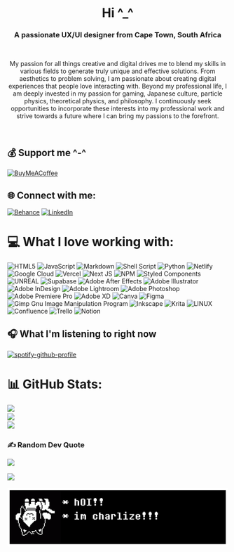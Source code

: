 <h1 align="center">Hi ^_^</h1>
<h3 align="center">A passionate UX/UI designer from Cape Town, South Africa</h3>
<bR>
<p align="center">My passion for all things creative and digital drives me to blend my skills in various fields to generate truly unique and effective solutions. From aesthetics to problem solving, I am passionate about creating digital experiences that people love interacting with. Beyond my professional life, I am deeply invested in my passion for gaming, Japanese culture, particle physics, theoretical physics, and philosophy. I continuously seek opportunities to incorporate these interests into my professional work and strive towards a future where I can bring my passions to the forefront.</p>
<br>

  ## 💰 Support me ^-^
  [![BuyMeACoffee](https://www.buymeacoffee.com/assets/img/guidelines/download-assets-sm-3.svg)](https://buymeacoffee.com/charlize) 


## 🌐 Connect with me:
[![Behance](https://img.shields.io/badge/Behance-1769ff?logo=behance&logoColor=white)](https://behance.net/charlizedebeer) [![LinkedIn](https://img.shields.io/badge/LinkedIn-%230077B5.svg?logo=linkedin&logoColor=white)](https://linkedin.com/in/charlizedebeer) 

# 💻 What I love working with:
![HTML5](https://img.shields.io/badge/html5-%23E34F26.svg?style=flat-square&logo=html5&logoColor=white) ![JavaScript](https://img.shields.io/badge/javascript-%23323330.svg?style=flat-square&logo=javascript&logoColor=%23F7DF1E) ![Markdown](https://img.shields.io/badge/markdown-%23000000.svg?style=flat-square&logo=markdown&logoColor=white) ![Shell Script](https://img.shields.io/badge/shell_script-%23121011.svg?style=flat-square&logo=gnu-bash&logoColor=white) ![Python](https://img.shields.io/badge/python-3670A0?style=flat-square&logo=python&logoColor=ffdd54) ![Netlify](https://img.shields.io/badge/netlify-%23000000.svg?style=flat-square&logo=netlify&logoColor=#00C7B7) ![Google Cloud](https://img.shields.io/badge/Google%20Cloud-%234285F4.svg?style=flat-square&logo=google-cloud&logoColor=white) ![Vercel](https://img.shields.io/badge/vercel-%23000000.svg?style=flat-square&logo=vercel&logoColor=white) ![Next JS](https://img.shields.io/badge/Next-black?style=flat-square&logo=next.js&logoColor=white) ![NPM](https://img.shields.io/badge/NPM-%23000000.svg?style=flat-square&logo=npm&logoColor=white) ![Styled Components](https://img.shields.io/badge/styled--components-DB7093?style=flat-square&logo=styled-components&logoColor=white) ![UNREAL](https://img.shields.io/badge/unreal-%2320232a.svg?style=flat-square&logo=unreal-engine&logoColor=white) 	![Supabase](https://img.shields.io/badge/Supabase-3ECF8E?style=flat-square&logo=supabase&logoColor=white) ![Adobe After Effects](https://img.shields.io/badge/Adobe%20After%20Effects-9999FF.svg?style=flat-square&logo=Adobe%20After%20Effects&logoColor=white) ![Adobe Illustrator](https://img.shields.io/badge/adobeillustrator-%23FF9A00.svg?style=flat-square&logo=adobeillustrator&logoColor=white) ![Adobe InDesign](https://img.shields.io/badge/Adobe%20InDesign-49021F?style=flat-square&logo=adobeindesign&logoColor=white) ![Adobe Lightroom](https://img.shields.io/badge/Adobe%20Lightroom-31A8FF.svg?style=flat-square&logo=Adobe%20Lightroom&logoColor=white) ![Adobe Photoshop](https://img.shields.io/badge/adobephotoshop-%2331A8FF.svg?style=flat-square&logo=adobephotoshop&logoColor=white) ![Adobe Premiere Pro](https://img.shields.io/badge/Adobe%20Premiere%20Pro-9999FF.svg?style=flat-square&logo=Adobe%20Premiere%20Pro&logoColor=white) ![Adobe XD](https://img.shields.io/badge/Adobe%20XD-470137?style=flat-square&logo=Adobe%20XD&logoColor=#FF61F6) ![Canva](https://img.shields.io/badge/Canva-%2300C4CC.svg?style=flat-square&logo=Canva&logoColor=white) 	![Figma](https://img.shields.io/badge/figma-%23F24E1E.svg?style=flat-square&logo=figma&logoColor=white) ![Gimp Gnu Image Manipulation Program](https://img.shields.io/badge/Gimp-657D8B?style=flat-square&logo=gimp&logoColor=FFFFFF) ![Inkscape](https://img.shields.io/badge/Inkscape-e0e0e0?style=flat-square&logo=inkscape&logoColor=080A13) ![Krita](https://img.shields.io/badge/Krita-203759?style=flat-square&logo=krita&logoColor=EEF37B) ![LINUX](https://img.shields.io/badge/Linux-FCC624?style=flat-square&logo=linux&logoColor=black) ![Confluence](https://img.shields.io/badge/confluence-%23172BF4.svg?style=flat-square&logo=confluence&logoColor=white) ![Trello](https://img.shields.io/badge/Trello-%23026AA7.svg?style=flat-square&logo=Trello&logoColor=white) ![Notion](https://img.shields.io/badge/Notion-%23000000.svg?style=flat-square&logo=notion&logoColor=white)

## 🎧 What I'm listening to right now

[![spotify-github-profile](https://spotify-github-profile.vercel.app/api/view?uid=nxw039pjhlu7gdi55alyuszqw&cover_image=true&theme=default&show_offline=false&background_color=2a2c2d&interchange=false&bar_color=50fa7b)](https://github.com/kittinan/spotify-github-profile)

# 📊 GitHub Stats:
![](https://github-readme-stats.vercel.app/api?username=chardebeer&theme=dracula&hide_border=false&include_all_commits=false&count_private=false)<br/>
![](https://github-readme-streak-stats.herokuapp.com/?user=chardebeer&theme=dracula&hide_border=false)<br/>
![](https://github-readme-stats.vercel.app/api/top-langs/?username=chardebeer&theme=dracula&hide_border=false&include_all_commits=false&count_private=false&layout=compact)

### ✍️ Random Dev Quote
![](https://quotes-github-readme.vercel.app/api?type=horizontal&theme=tokyonight)


[![](https://visitcount.itsvg.in/api?id=chardebeer&icon=2&color=6)](https://visitcount.itsvg.in)


![](https://raw.githubusercontent.com/chardebeer/images/main/undertale_text_box.png) 

<!---
chardebeer/chardebeer is a ✨ special ✨ repository because its `README.md` (this file) appears on your GitHub profile.
You can click the Preview link to take a look at your changes.
--->
